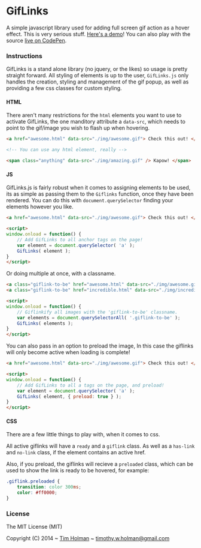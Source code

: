 # GifLinks

A simple javascript library used for adding full screen gif action as a hover effect. This is very serious stuff. [Here's a demo](http://tholman.com/giflinks)! You can also play with the source [live on CodePen](http://codepen.io/tholman/pen/gJBdi).

### Instructions

GifLinks is a stand alone library (no jquery, or the likes) so usage is pretty straight forward. All styling of elements is up to the user, `GifLinks.js` only handles the creation, styling and management of the gif popup, as well as providing a few css classes for custom styling.

#### HTML

There aren't many restrictions for the `html` elements you want to use to activate GifLinks, the one manditory attribute a `data-src`, which needs to point to the gif/image you wish to flash up when hovering.

```html
<a href="awesome.html" data-src="./img/awesome.gif"> Check this out! </a>

<!-- You can use any html element, really -->

<span class="anything" data-src="./img/amazing.gif" /> Kapow! </span>
```

#### JS

GifLinks.js is fairly robust when it comes to assigning elements to be used, its as simple as passing them to the ```Giflinks``` function, once they have been rendered. You can do this with `document.querySelector` finding your elements however you like.

```html
<a href="awesome.html" data-src="./img/awesome.gif"> Check this out! </a>

<script>
window.onload = function() {
	// Add GifLinks to all anchor tags on the page!
    var element = document.querySelector( 'a' );
	GifLinks( element );
}
</script>
```

Or doing multiple at once, with a classname.

```html
<a class="giflink-to-be" href="awesome.html" data-src="./img/awesome.gif"> Check this out! </a>
<a class="giflink-to-be" href="incredible.html" data-src="./img/incredible.gif"> Just Incredible! </a>

<script>
window.onload = function() {
	// Giflinkify all images with the 'giflink-to-be' classname.
    var elements = document.querySelectorAll( '.giflink-to-be' );
	GifLinks( elements );
}
</script>
```

You can also pass in an option to preload the image, In this case the giflinks will only become active when loading is complete!

```html
<a href="awesome.html" data-src="./img/awesome.gif"> Check this out! </a>

<script>
window.onload = function() {
	// Add GifLinks to all a tags on the page, and preload!
    var element = document.querySelector( 'a' );
	GifLinks( element, { preload: true } );
}
</script>
```

#### CSS
There are a few little things to play with, when it comes to css.

All active giflinks will have a `ready` and a `giflink` class. As well as a `has-link` and `no-link` class, if the element contains an active href.

Also, if you preload, the giflinks will recieve a `preloaded` class, which can be used to show the link is ready to be hovered, for example:

```css
.giflink.preloaded {
	transition: color 300ms;
	color: #ff0000;
}
```

### License

The MIT License (MIT)

Copyright (C) 2014 ~ [Tim Holman](http://tholman.com) ~ timothy.w.holman@gmail.com